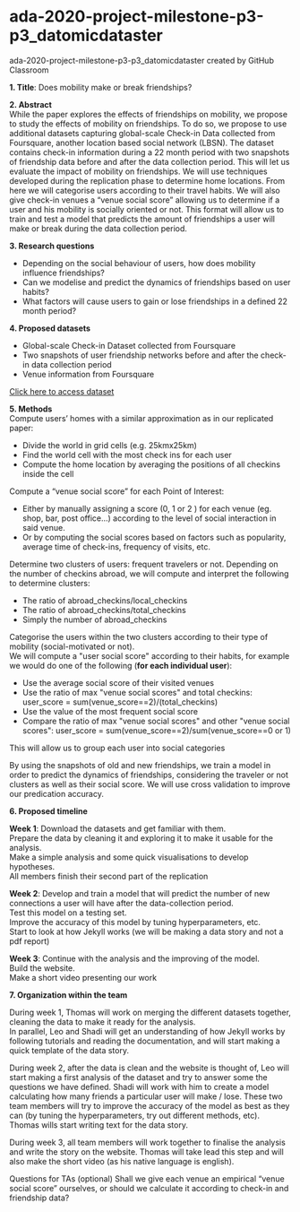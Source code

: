 # ada-2020-project-milestone-p3-p3_datomicdataster
ada-2020-project-milestone-p3-p3_datomicdataster created by GitHub Classroom

**1. Title**: Does mobility make or break friendships?<br>

**2. Abstract**<br>
While the paper explores the effects of friendships on mobility, we propose to study the effects of mobility on friendships. To do so, we propose to use additional datasets capturing global-scale Check-in Data collected from Foursquare, another location based social network (LBSN). The dataset contains check-in information during a 22 month period with two snapshots of friendship data before and after the data collection period. This will let us evaluate the impact of mobility on friendships. We will use techniques developed during the replication phase to determine home locations. From here we will categorise users according to their travel habits. We will also give check-in venues a “venue social score” allowing us to determine if a user and his mobility is socially oriented or not. This format will allow us to train and test a model that predicts the amount of friendships a user will make or break during the data collection period.


**3. Research questions**<br>
* Depending on the social behaviour of users, how does mobility influence friendships?<br>
* Can we modelise and predict the dynamics of friendships based on user habits?<br>
* What factors will cause users to gain or lose friendships in a defined 22 month period?<br>

**4. Proposed datasets**<br>
* Global-scale Check-in Dataset collected from Foursquare<br>
* Two snapshots of user friendship networks before and after the check-in data collection period<br>
* Venue information from Foursquare<br>

<a href=https://drive.google.com/file/d/1PNk3zY8NjLcDiAbzjABzY5FiPAFHq6T8/view>Click here to access dataset</a>

**5. Methods**<br>
Compute users’ homes with a similar approximation as in our replicated paper:<br>
* Divide the world in grid cells (e.g. 25kmx25km)<br>
* Find the world cell with the most check ins for each user<br>
* Compute the home location by averaging the positions of all checkins inside the cell<br>

Compute a “venue social score” for each Point of Interest:<br>
* Either by manually assigning a score (0, 1 or 2 ) for each venue (eg. shop, bar, post office...) according to the level of social interaction in said venue.<br>
* Or by computing the social scores based on factors such as popularity, average time of check-ins, frequency of visits, etc.<br>

Determine two clusters of users: frequent travelers or not. Depending on the number of checkins abroad, we will compute and interpret the following to determine clusters:<br>
* The ratio of abroad_checkins/local_checkins<br>
* The ratio of abroad_checkins/total_checkins<br>
* Simply the number of abroad_checkins<br>

Categorise the users within the two clusters according to their type of mobility (social-motivated or not). <br>
We will compute a "user social score" according to their habits, for example we would do one of the following (**for each individual user**):
* Use the average social score of their visited venues<br>
* Use the ratio of max "venue social scores" and total checkins: user_score = sum(venue_score==2)/(total_checkins)<br>
* Use the value of the most frequent social score<br>
* Compare the ratio of max "venue social scores" and other "venue social scores": user_score = sum(venue_score==2)/sum(venue_score==0 or 1)<br>

This will allow us to group each user into social categories<br>

By using the snapshots of old and new friendships, we train a model in order to predict the dynamics of friendships, considering the traveler or not clusters as well as their social score. We will use cross validation to improve our predication accuracy.<br>

**6. Proposed timeline**

**Week 1**: Download the datasets and get familiar with them. <br>
Prepare the data by cleaning it and exploring it to make it usable for the analysis. <br>
Make a simple analysis and some quick visualisations to develop hypotheses.<br>
All members finish their second part of the replication<br>

**Week 2**: Develop and train a model that will predict the number of new connections a user will have after the data-collection period.<br>
Test this model on a testing set.<br>
Improve the accuracy of this model by tuning hyperparameters, etc.<br>
Start to look at how Jekyll works (we will be making a data story and not a pdf report)<br>

**Week 3**: Continue with the analysis and the improving of the model.<br>
Build the website. <br>
Make a short video presenting our work<br>

**7. Organization within the team**

During week 1, Thomas will work on merging the different datasets together, cleaning the data to make it ready for the analysis. <br>
In parallel, Leo and Shadi will get an understanding of how Jekyll works by following tutorials and reading the documentation, and will start making a quick template of the data story.<br>

During week 2, after the data is clean and the website is thought of, Leo will start making a first analysis of the dataset and try to answer some the questions we have defined. Shadi will work with him to create a model calculating how many friends a particular user will make / lose. These two team members will try to improve the accuracy of the model as best as they can (by tuning the hyperparameters, try out different methods, etc). Thomas wills start writing text for the data story.

During week 3, all team members will work together to finalise the analysis and write the story on the website. Thomas will take lead this step and will also make the short video (as his native language is english).

Questions for TAs (optional)
Shall we give each venue an empirical “venue social score” ourselves, or should we calculate it according to check-in and friendship data?
